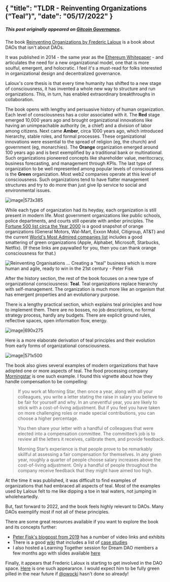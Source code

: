 {
  "title": "TLDR - Reinventing Organizations (“Teal”)",
  "date": "05/17/2022"
}
---

##### *This post originally appeared on [Gitcoin Governance](https://gov.gitcoin.co/t/tldr-reinventing-organizations-teal/10638).*

The book [Reinventing Organizations by Frederic Laloux](https://www.reinventingorganizations.com/pay-what-feels-right.html) is a book about DAOs that isn't about DAOs.

It was published in 2014 - the same year as the [Ethereum Whitepaper](https://ethereum.org/669c9e2e2027310b6b3cdce6e1c52962/Ethereum_Whitepaper_-_Buterin_2014.pdf) - and articulates the need for a new organizational model, one that is more soulful, emergent, and holocratic. I feel it's a must-read for folks interested in organizational design and decentralized governance.

Laloux's core thesis is that every time humanity has shifted to a new stage of consciousness, it has invented a whole new way to structure and run organizations. This, in turn, has enabled extraordinary breakthroughs in collaboration.

The book opens with lengthy and persuasive history of human organization. Each level of consciousness has a color associated with it. The **Red** stage emerged 10,000 years ago and brought organizational innovations like having an unimpeachable authority (ie, a chief) and a division of labor among citizens. Next came **Amber**, circa 1000 years ago, which introduced hierarchy, stable roles, and formal processes. These organizational innovations were essential to the spread of religion (eg, the church) and government (eg, monarchies). The **Orange** organization emerged around 100 years ago and is best exemplified by a traditional bank or multinational. Such organizations pioneered concepts like shareholder value, meritocracy, business forecasting, and management through KPIs. The last type of organization to be well represented among popular levels of consciousness is the **Green** organization. Most web2 companies operate at this level of consciousness. Such organizations tend to have flatter management structures and try to do more than just give lip service to social and environmental issues.

![image|573x385](https://aws1.discourse-cdn.com/standard11/uploads/gitcoin1/original/2X/b/b2b5bdac4e490b12e8786ea0b6a5272929f61b85.png)

While each type of organization had its heyday, each organization is still present in modern life. Most government organizations like public schools, police departments, and courts still operate with amber principles. The [Fortune 500 list circa the Year 2000](https://fortune.com/fortune500/2000/) is a good snapshot of orange organizations (General Motors, Wal-Mart, Exxon Mobil, Citigroup, AT&T) and the current [World's Most Admired companies list](https://fortune.com/worlds-most-admired-companies/) includes a good smattering of green organizations (Apple, Alphabet, Microsoft, Starbucks, Netflix). (If these links are paywalled for you, then you can thank orange consciousness for that.)

![Reinventing Organisations ... Creating a "teal" business which is more human and agile, ready to win in the 21st century - Peter Fisk](https://www.peterfisk.com/wp-content/uploads/2018/04/managamenet-paradigms-to-teal.gif)

After the history section, the rest of the book focuses on a new type of organizational consciousness: **Teal**. Teal organizations replace hierarchy with self-management. The organization is much more like an organism that has emergent properties and an evolutionary purpose. 

There is a lengthy practical section, which explains teal principles and how to implement them. There are no bosses, no job descriptions, no formal strategy process, hardly any budgets. There are explicit ground rules, reflective spaces, open information flow, energy. 

![image|690x275](https://aws1.discourse-cdn.com/standard11/uploads/gitcoin1/optimized/2X/0/02eed967cd7b2d42d12d3376588de5d6f6def8d9_2_1380x550.png)

Here is a more elaborate derivation of teal principles and their evolution from early forms of organizational consciousness.

![image|571x500](https://aws1.discourse-cdn.com/standard11/uploads/gitcoin1/optimized/2X/a/a58497c4b22f8fbf941a6b6bfd3bd41e45ba4629_2_1142x1000.jpeg)

The book also gives several examples of modern organizations that have adopted one or more aspects of teal. The food processing company [Morningstar](https://www.morningstarco.com/) is one such example. I found this vignette about how they handle compensation to be compelling:

> If you work at Morning Star, then once a year, along with all your colleagues, you write a letter stating the raise in salary you believe to be fair for yourself and why. In an uneventful year, you are likely to stick with a cost-of-living adjustment. But if you feel you have taken on more challenging roles or made special contributions, you can choose a higher percentage.
> 
> You then share your letter with a handful of colleagues that were elected into a compensation committee. The committee’s job is to review all the letters it receives, calibrate them, and provide feedback.
> 
> Morning Star’s experience is that people prove to be remarkably skillful at assessing a fair compensation for themselves. In any given year, roughly a quarter of people choose salary increases above the cost-of-living adjustment. Only a handful of people throughout the company receive feedback that they might have aimed too high.

At the time it was published, it was difficult to find examples of organizations that had embraced all aspects of teal. Most of the examples used by Laloux felt to me like dipping a toe in teal waters, not jumping in wholeheartedly. 

But, fast forward to 2022, and the book feels highly relevant to DAOs. Many DAOs exemplify most if not all of these principles.

There are some great resources available if you want to explore the book and its concepts further:
- [Peter Fisk's blogpost from 2019](https://www.peterfisk.com/2019/10/reinventing-organisations-frederic-lalouxs-transformation-from-corporate-hierarchies-to-living-organisms/) has a number of video links and exhibits
- There is a good [wiki](https://reinventingorganizationswiki.com/en/) that includes a list of [case studies](https://reinventingorganizationswiki.com/en/cases/)
- I also hosted a Learning Together session for Dream DAO members a few months ago with slides available [here]((https://docs.google.com/presentation/d/1ACu9D9P9R9JO832UF1JSe6vK7kOypPhD5Tx0qgcDz38/edit?usp=sharing))

Finally, it appears that Frederic Laloux is starting to get involved in the DAO space. [Here](https://soundcloud.com/allforclimate/the-week-reinventing-climate-movements-how-can-we-dao-it) is one such appearance. I would expect him to be fully green pilled in the near future if [@owocki](https://gov.gitcoin.co/u/owocki) hasn't done so already!